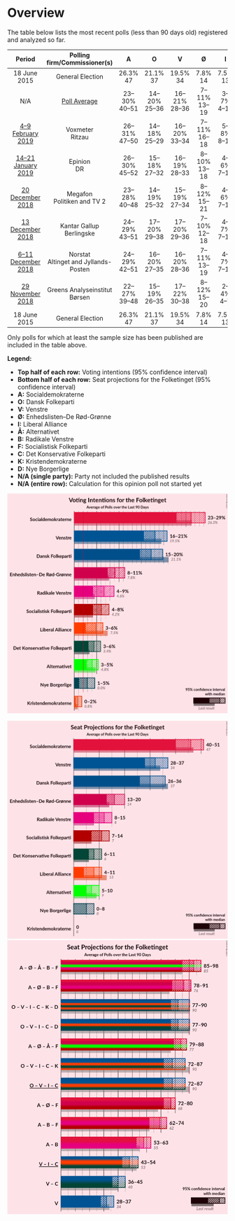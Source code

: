 # Overview

The table below lists the most recent polls (less than 90 days old) registered and analyzed so far.

| Period     | Polling firm/Commissioner(s) | A | O | V | Ø | I | Å | B | F | C | K | D |
|:----------:|:----------------------------:|:--:|:--:|:--:|:--:|:--:|:--:|:--:|:--:|:--:|:--:|:--:|
| 18 June 2015 | General Election | 26.3% <br> 47 | 21.1% <br> 37 | 19.5% <br> 34 | 7.8% <br> 14 | 7.5% <br> 13 | 4.8% <br> 9 | 4.6% <br> 8 | 4.2% <br> 7 | 3.4% <br> 6 | 0.8% <br> 0 | 0.0% <br> 0 |
| N/A | [Poll Average](average.html) | 23–30% <br> 40–51 | 14–20% <br> 25–36 | 16–21% <br> 28–36 | 7–11% <br> 13–19 | 3–7% <br> 4–12 | 3–5% <br> 5–10 | 4–9% <br> 8–15 | 4–8% <br> 7–14 | 3–6% <br> 4–11 | 0–2% <br> 0 | 1–4% <br> 0–8 |
| [4–9 February 2019](2019-02-09-Voxmeter.html) | Voxmeter <br> Ritzau | 26–31% <br> 47–50 | 14–18% <br> 25–29 | 16–20% <br> 33–34 | 7–11% <br> 16–18 | 5–8% <br> 8–12 | 3–5% <br> 6–8 | 5–8% <br> 13–18 | 5–7% <br> 8–10 | 3–5% <br> 4–6 | 1–2% <br> 0 | 1–3% <br> 0–5 |
| [14–21 January 2019](2019-01-21-Epinion.html) | Epinion <br> DR | 26–30% <br> 45–52 | 15–18% <br> 27–32 | 16–19% <br> 28–33 | 8–10% <br> 13–18 | 4–6% <br> 7–10 | 3–5% <br> 6–9 | 5–7% <br> 9–12 | 6–8% <br> 9–14 | 3–5% <br> 6–9 | 0–1% <br> 0 | 2–4% <br> 4–6 |
| [20 December 2018](2018-12-20-Megafon.html) | Megafon <br> Politiken and TV 2 | 23–28% <br> 40–48 | 14–19% <br> 25–32 | 15–19% <br> 27–34 | 8–12% <br> 15–21 | 4–6% <br> 7–12 | 3–6% <br> 6–10 | 6–9% <br> 10–15 | 5–8% <br> 9–15 | 3–6% <br> 6–10 | 0–2% <br> 0 | 2–4% <br> 4–7 |
| [13 December 2018](2018-12-13-KantarGallup.html) | Kantar Gallup <br> Berlingske | 24–29% <br> 43–51 | 17–20% <br> 29–38 | 17–20% <br> 29–36 | 7–10% <br> 12–18 | 4–7% <br> 7–12 | 3–4% <br> 4–8 | 6–8% <br> 9–15 | 5–7% <br> 8–12 | 4–6% <br> 7–11 | 0–1% <br> 0 | 1–2% <br> 0–4 |
| [6–11 December 2018](2018-12-11-Norstat.html) | Norstat <br> Altinget and Jyllands-Posten | 24–29% <br> 42–51 | 16–20% <br> 27–35 | 16–20% <br> 28–36 | 7–11% <br> 13–19 | 4–7% <br> 7–12 | 3–6% <br> 6–10 | 4–6% <br> 7–11 | 5–8% <br> 9–14 | 3–5% <br> 5–9 | 0–1% <br> 0 | 2–4% <br> 4–7 |
| [29 November 2018](2018-11-29-GreensAnalyseinstitut.html) | Greens Analyseinstitut <br> Børsen | 22–27% <br> 39–48 | 15–19% <br> 26–35 | 17–22% <br> 30–38 | 8–12% <br> 15–20 | 2–4% <br> 4–7 | 3–5% <br> 6–9 | 6–9% <br> 11–16 | 4–6% <br> 6–11 | 4–6% <br> 6–11 | 1–2% <br> 0 | 3–5% <br> 5–9 |
| 18 June 2015 | General Election | 26.3% <br> 47 | 21.1% <br> 37 | 19.5% <br> 34 | 7.8% <br> 14 | 7.5% <br> 13 | 4.8% <br> 9 | 4.6% <br> 8 | 4.2% <br> 7 | 3.4% <br> 6 | 0.8% <br> 0 | 0.0% <br> 0 |

Only polls for which at least the sample size has been published are included in the table above.

**Legend:**
+ **Top half of each row:** Voting intentions (95% confidence interval)
+ **Bottom half of each row:** Seat projections for the Folketinget (95% confidence interval)
+ **A:** Socialdemokraterne
+ **O:** Dansk Folkeparti
+ **V:** Venstre
+ **Ø:** Enhedslisten–De Rød-Grønne
+ **I:** Liberal Alliance
+ **Å:** Alternativet
+ **B:** Radikale Venstre
+ **F:** Socialistisk Folkeparti
+ **C:** Det Konservative Folkeparti
+ **K:** Kristendemokraterne
+ **D:** Nye Borgerlige
+ **N/A (single party):** Party not included the published results
+ **N/A (entire row):** Calculation for this opinion poll not started yet


![Graph with voting intentions not yet produced](average.png "Voting Intentions")

![Graph with seats not yet produced](average-seats.png "Seats")
![Graph with coalitions seats not yet produced](average-coalitions-seats.png "Coalitions Seats")
